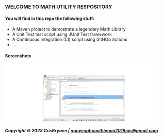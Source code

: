 ### WELCOME TO MATH UTILITY RESPOSITORY

#### You will find in this repo the following stuff:

* A Maven project to demostrate a legendary Math Library
* A Unit Test test script using JUnit Test framework
* A Continuous Integration (CI) script using GitHUb Actions
* ...

#### Screenshots
![JUnit test script](https://github.com/CrisBryann/math-util-mvn/blob/master/screenshots/screenshot%20with%20junit.png)

##### Copyright &#169; 2023 CrisBryann | nguyenphuocthienan2018cm@gmail.com

